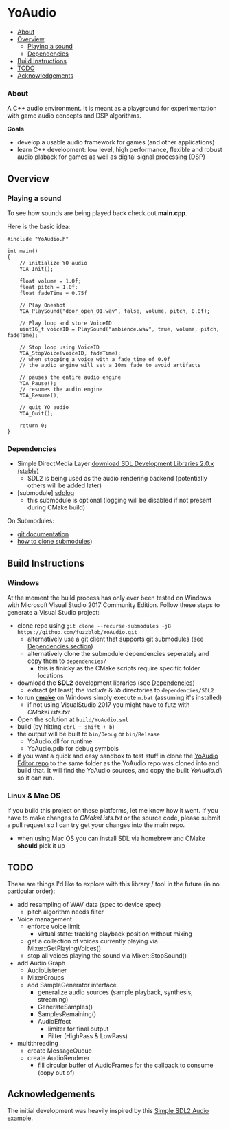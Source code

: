 # YoAudio

- [About](#about)
- [Overview](#overview)
	- [Playing a sound](#sound)
	- [Dependencies](#dependencies)
- [Build Instructions](#build)
- [TODO](#todo)
- [Acknowledgements](#acknowledge)

### About <a name="about"></a>

A C++ audio environment. It is meant as a playground for experimentation with game audio concepts and DSP algorithms.

**Goals**

- develop a usable audio framework for games (and other applications)
- learn C++ development: low level, high performance, flexible and robust audio plaback for games as well as digital signal processing (DSP)

## Overview <a name="overview"></a>

### Playing a sound <a name="sound"></a>

To see how sounds are being played back check out **main.cpp**.

Here is the basic idea:

	#include "YoAudio.h"

	int main()
	{
		// initialize YO audio
		YOA_Init();
		
		float volume = 1.0f;
		float pitch = 1.0f;
		float fadeTime = 0.75f
		
		// Play Oneshot
		YOA_PlaySound("door_open_01.wav", false, volume, pitch, 0.0f);
		
		// Play loop and store VoiceID
		uint16_t voiceID = PlaySound("ambience.wav", true, volume, pitch, fadeTime);

		// Stop loop using VoiceID
		YOA_StopVoice(voiceID, fadeTime);
		// when stopping a voice with a fade time of 0.0f
		// the audio engine will set a 10ms fade to avoid artifacts

		// pauses the entire audio engine
		YOA_Pause();
		// resumes the audio engine
		YOA_Resume();

		// quit YO audio
		YOA_Quit();
		
		return 0;
	}

### Dependencies <a name="dependencies"></a>

- Simple DirectMedia Layer [download SDL Development Libraries 2.0.x (stable)](http://libsdl.org/download-2.0.php)
	- SDL2 is being used as the audio rendering backend (potentially others will be added later)
- [submodule] [sdplog](https://github.com/gabime/spdlog)
	- this submodule is optional (logging will be disabled if not present during CMake build)

On Submodules:
- [git documentation](https://git-scm.com/book/en/v2/Git-Tools-Submodules)
- [how to clone submodules](https://stackoverflow.com/questions/3796927/how-to-git-clone-including-submodules))

## Build Instructions <a name="build"></a>

### Windows

At the moment the build process has only ever been tested on Windows with Microsoft Visual Studio 2017 Community Edition. Follow these steps to generate a Visual Studio project:

- clone repo using `git clone --recurse-submodules -j8 https://github.com/fuzzblob/YoAudio.git`
	- alternatively use a git client that supports git submodules (see [Dependencies section](#dependencies))
	- alternatively clone the submodule dependencies seperately and copy them to `dependencies/`
		- this is finicky as the CMake scripts require specific folder locations
- download the **SDL2** development libraries (see [Dependencies](#dependencies))
	- extract (at least) the *include* & *lib* directories to `dependencies/SDL2`
- to run [**cmake**](https://cmake.org/) on Windows simply execute `m.bat` (assuming it's installed)
	- if not using VisualStudio 2017 you might have to futz with *CMakeLists.txt*
- Open the solution at `build/YoAudio.snl`
- build (by hitting `ctrl + shift + b`)
- the output will be built to `bin/Debug` or `bin/Release`
	- YoAudio.dll for runtime
	- YoAudio.pdb for debug symbols
- if you want a quick and easy sandbox to test stuff in clone the [YoAudio Editor repo](https://github.com/fuzzblob/YoAudioEditor) to the same folder as the YoAudio repo was cloned into and build that. It will find the YoAudio sources, and copy the built *YoAudio.dll* so it can run.

### Linux & Mac OS

If you build this project on these platforms, let me know how it went. If you have to make changes to *CMakeLists.txt* or the source code, please submit a pull request so I can try get your changes into the main repo.

- when using Mac OS you can install SDL via homebrew and CMake **should** pick it up

## TODO <a name="todo"></a>

These are things I'd like to explore with this library / tool in the future (in no particular order):

- add resampling of WAV data (spec to device spec)
	- pitch algorithm needs filter
- Voice management
	- enforce voice limit
		- virtual state: tracking playback position without mixing
	- get a collection of voices currently playing via Mixer::GetPlayingVoices()
	- stop all voices playing the sound via Mixer::StopSound()
- add Audio Graph	
	- AudioListener
	- MixerGroups
	- add SampleGenerator interface
		- generalize audio sources (sample playback, synthesis, streaming)
		- GenerateSamples()
		- SamplesRemaining()
		- AudioEffect
			- limiter for final output
			- Filter (HighPass & LowPass)
- multithreading
	- create MessageQueue
	- create AudioRenderer
		- fill circular buffer of AudioFrames for the callback to consume (copy out of)

## Acknowledgements<a name="acknowledge"></a>

The initial development was heavily inspired by this [Simple SDL2 Audio example](https://github.com/jakebesworth/Simple-SDL2-Audio).